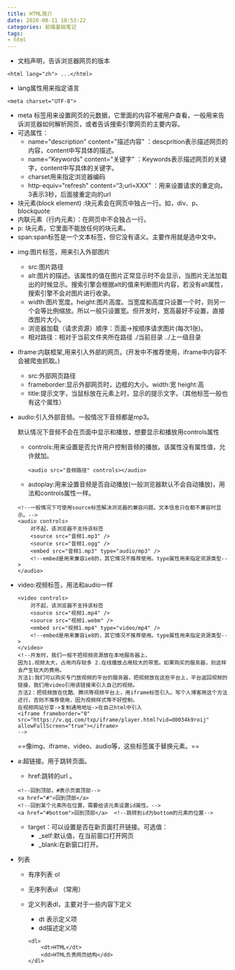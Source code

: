 ```yaml
---
title: HTML简介
date: 2020-08-11 18:53:22
categories: 前端基础笔记
tags:
- html
---
```


<!DOCTYPE html>
- 文档声明，告诉浏览器网页的版本

`<html lang="zh"> ...</html>`
- lang属性用来指定语言

`<meta charset="UTF-8">`
- meta 标签用来设置网页的元数据，它里面的内容不被用户查看，一般用来告诉浏览器如何解析网页，或者告诉搜索引擎网页的主要内容。
- 可选属性：
  - name="description" content="描述内容"  ：descprition表示描述网页的内容，content中写具体的描述。
  - name="Keywords" content="关键字" ：Keywords表示描述网页的关键字，content中写具体的关键字。
  - charset用来指定浏览器编码
  - http-equiv="refresh" content=“3;url=XXX” ：用来设置请求的重定向。3表示3秒，后面接重定向的url
- 块元素(block element) :块元素会在网页中独占一行。如，div、p、blockquote
- 内联元素（行内元素）：在网页中不会独占一行。
- p: 块元素，它里面不能放任何的块元素。
- span:span标签是一个文本标签，但它没有语义。主要作用就是选中文中。

<!--more-->

- img:图片标签，用来引入外部图片
  - src:图片路径
  - alt:图片的描述。该属性的值在图片正常显示时不会显示，当图片无法加载出的时候显示。搜索引擎会根据alt的值来判断图片内容，若没有alt属性，搜索引擎不会对图片进行收录。
  - width:图片宽度。height:图片高度。当宽度和高度只设置一个时，则另一个会等比例缩放。所以一般只设置宽。但开发时，宽高最好不设置，直接改图片大小。
  - 浏览器加载（请求资源）顺序：页面->按顺序请求图片(每次1张)。
  - 相对路径：相对于当前文件夹所在路径     ./当前目录    ../上一级目录

- iframe:内联框架,用来引入外部的网页。(开发中不推荐使用，iframe中内容不会被爬虫抓取。)
  - src:外部网页路径  
  - frameborder:显示外部网页时，边框的大小。width:宽 height:高
  -  title:提示文字，当鼠标放在元素上时，显示的提示文字。（其他标签一般也有这个属性）

- audio:引入外部音频。一般情况下音频都是mp3。

  ​	默认情况下音频不会在页面中显示和播放，想要显示和播放用controls属性

  - controls:用来设置是否允许用户控制音频的播放。该属性没有属性值，允许就加。

    `<audio src="音频路径" controls></audio>`  

  - autoplay:用来设置音频是否自动播放(一般浏览器默认不会自动播放)，用法和controls属性一样。

  ```
  <!--一般情况下可使用source标签解决浏览器的兼容问题。文本信息只在都不兼容时显示。-->
  <audio controls>
      对不起，该浏览器不支持该标签
      <source src="音频1.mp3" />
      <source src="音频1.ogg" />
      <embed src="音频1.mp3" type="audio/mp3" />
      <!--embed是用来兼容ie8的，其它情况不推荐使用。type属性用来指定资源类型-->
  </audio>
  
  ```

- video:视频标签，用法和audio一样

  ```
  <video controls>
      对不起，该浏览器不支持该标签
      <source src="视频1.mp4" />
      <source src="视频1.webm" />
      <embed src="视频1.mp4" type="video/mp4" />
      <!--embed是用来兼容ie8的，其它情况不推荐使用。type属性用来指定资源类型-->
  </video>
  <!--开发时，我们一般不把视频资源放在本地服务器上，
  因为1.视频太大，占用内存较多 2.在线播放占用较大的带宽。如果购买的服务器，则这样会产生较大的费用。
  方法1:我们可以购买专门放视频的平台的服务器，把视频放在这些平台上，平台返回视频的链接，我们用video引用该链接来引入自己的视频。
  方法2：把视频放在优酷、腾讯等视频平台上，用iframe标签引入。写个人博客用这个方法还行，否则不推荐使用，因为视频样式等不好控制。
  在视频网站分享->复制通用地址->在自己html中引入
  <iframe frameborder="0" src="https://v.qq.com/txp/iframe/player.html?vid=d0034k9roij" allowFullScreen="true"></iframe>
  -->
  ```

  ==像img、iframe、video、audio等，这些标签属于替换元素。==

- a:超链接。用于跳转页面。

  - href:跳转的url 。

  ```
  <!--回到顶部，#表示页面顶部-->
  <a href="#">回到顶部</a>  
  <!--回到某个元素所在位置，需要给该元素设置id属性。-->
  <a href="#bottom">回到顶部</a>  <!--跳转到id为bottom的元素的位置-->
  ```

  - target：可以设置是否在新页面打开链接。可选值：
    - _self:默认值，在当前窗口打开网页
    - _blank:在新窗口打开。

- 列表

  - 有序列表 ol

  - 无序列表ul  （常用）

  - 定义列表dl，主要对于一些内容下定义

    - dt 表示定义项
    - dd描述定义项

    ```
    <dl>
    	<dt>HTML</dt>
    	<dd>HTML负责网页结构</dd>
    </dl>
    ```

  